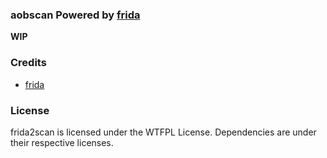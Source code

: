 
### aobscan Powered by [frida](https://frida.re/)

**WIP**


### Credits
- [frida](https://github.com/frida/frida)

### License
frida2scan is licensed under the WTFPL License. Dependencies are under their respective licenses.